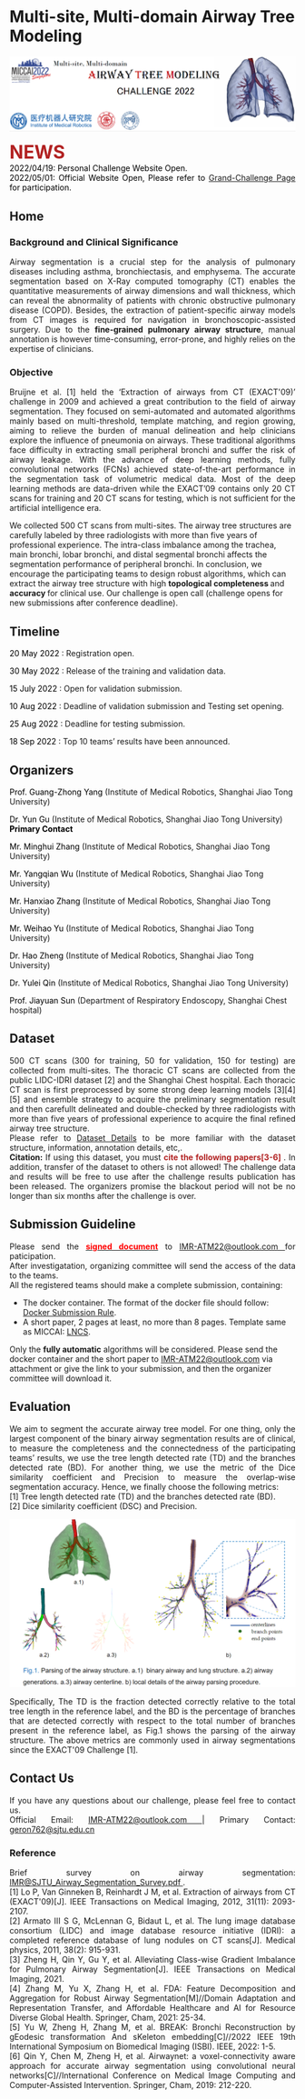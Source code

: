 # Multi-site, Multi-domain Airway Tree Modeling


<!-- <div align=center><img src="https://raw.githubusercontent.com/Puzzled-Hui/puzzled-hui.github.io/main/ATM/figures/Lung_and_Airway.png"></div> -->
<div align=center><img src="https://raw.githubusercontent.com/Puzzled-Hui/puzzled-hui.github.io/main/ATM/figures/main_title.png"></div>

<!-- ## Summary 
<p align = "justify"> 
Airway segmentation is a crucial step for the analysis of pulmonary diseases including asthma, bronchiectasis, and emphysema. The accurate segmentation based on X-Ray computed tomography (CT) enables the quantitative measurements of airway dimensions and wall thickness, which can reveal the abnormality of patients with chronic obstructive pulmonary disease (COPD). Besides, the extraction of patient-specific airway models from CT images is required for navigation in bronchoscopic-assisted surgery. Due to the fine-grained pulmonary airway structure, manual annotation is however time-consuming, error-prone, and highly relies on the expertise of clinicians. Bruijne et al. [1] held the ‘Extraction of airways from CT (EXACT'09)’ challenge in 2009 and achieved a great contribution to the field of airway segmentation. They focused on semi-automated and automated algorithms mainly based on multi-threshold, template matching, and region growing, aiming to relieve the burden of manual delineation and help clinicians explore the influence of pneumonia on airways. These traditional algorithms face difficulty in extracting small peripheral bronchi and suffer the risk of airway leakage. With the advance of deep learning methods, fully convolutional networks (FCNs) achieved state-of-the-art performance in the segmentation task of volumetric medical data. Most of the deep learning methods are data-driven while the EXACT’09 contains only 20 CT scans for training and 20 CT scans for testing, which is not sufficient for the artificial intelligence era. 
<br/>
<br/>
We collected 500 CT scans from multi-sites. The airway tree structures are carefully labeled by three radiologists with more than five years of professional experience.  
<br/>
<br/>
We encourage the participating teams to design robust algorithms, which can extract the airway tree structure with high topological completeness and accuracy for clinical use.
</p>

## Mission
The automatic airway segmentation algorithms are expected to be optimized to have the following properties:

* The completeness and the connectedness of the airway tree model. Only the largest component of the binary airway segmentation results are of clinical use and evaluated on the tree length detected rate (TD) and the branches detected rate (BD). 

* The accuracy of segmentation. We use the metric of the Dice similarity coefficient and Precision to measure the overlap-wise and pixel-wise segmentation accuracy, respectively.    -->
<p style= "text-align:justify">
<font color="firebrick" size=6><b> <i class="fa-solid fa-newspaper fa-2x"></i>  NEWS</b></font>
<br>
<font color="black"> 2022/04/19: Personal Challenge Website Open.</font>
<br>
<font color="black"> 2022/05/01: Official Website Open, Please refer to <i class="far fa-hand-point-right"></i> <a href="https://atm22.grand-challenge.org/"> Grand-Challenge Page</a> for participation.</font>
</p>

## <i class="fas fa-home fa-2x"></i> Home 
### <i class="fas fa-file-alt"></i> Background and Clinical Significance
<p style= "text-align:justify"> Airway segmentation is a crucial step for the analysis of pulmonary diseases including asthma, bronchiectasis, and emphysema. The accurate segmentation based on X-Ray computed tomography (CT) enables the quantitative measurements of airway dimensions and wall thickness, which can reveal the abnormality of patients with chronic obstructive pulmonary disease (COPD). Besides, the extraction of patient-specific airway models from CT images is required for navigation in bronchoscopic-assisted surgery. Due to the <b>fine-grained pulmonary airway structure</b>, manual annotation is however time-consuming, error-prone, and highly relies on the expertise of clinicians. </p>


### <i class="fas fa-edit"></i> Objective
<p style= "text-align:justify">
Bruijne et al. [1] held the ‘Extraction of airways from CT (EXACT'09)’ challenge in 2009 and achieved a great contribution to the field of airway segmentation. They focused on semi-automated and automated algorithms mainly based on multi-threshold, template matching, and region growing, aiming to relieve the burden of manual delineation and help clinicians explore the influence of pneumonia on airways. These traditional algorithms face difficulty in extracting small peripheral bronchi and suffer the risk of airway leakage. With the advance of deep learning methods, fully convolutional networks (FCNs) achieved state-of-the-art performance in the segmentation task of volumetric medical data. Most of the deep learning methods are data-driven while the EXACT’09 contains only 20 CT scans for training and 20 CT scans for testing, which is not sufficient for the artificial intelligence era. 

We collected 500 CT scans from multi-sites. The airway tree structures are carefully labeled by three radiologists with more than five years of professional experience. The intra-class imbalance among the trachea, main bronchi, lobar bronchi, and distal segmental bronchi affects the segmentation performance of peripheral bronchi. In conclusion, we encourage the participating teams to design robust algorithms, which can extract the airway tree structure with high <b> topological completeness </b> and <b> accuracy </b> for clinical use. Our challenge is open call (challenge opens for new submissions after conference deadline).
</p>

## <i class="fa-solid fa-calendar fa-2x"></i>  Timeline
<i class="fa-solid fa-circle-chevron-right"></i> <font color=black> 20 May 2022 </font>: Registration open.

<i class="fa-solid fa-circle-chevron-right"></i> <font color=black> 30 May 2022 </font> : Release of the training and validation data.

<i class="fa-solid fa-circle-chevron-right"></i> <font color=black> 15 July 2022 </font> : Open for validation submission.

<i class="fa-solid fa-circle-chevron-right"></i> <font color=black> 10 Aug 2022 </font> : Deadline of validation submission and Testing set opening.

<i class="fa-solid fa-circle-chevron-right"></i> <font color=black> 25 Aug 2022 </font> : Deadline for testing submission.

<i class="fa-solid fa-circle-chevron-right"></i> <font color=black> 18 Sep 2022 </font> : Top 10 teams’ results have been announced.


## <i class="fa-solid fa-person-chalkboard fa-2x"></i> Organizers
<p><font color=black> Prof. Guang-Zhong Yang </font> (Institute of Medical Robotics, Shanghai Jiao Tong University)</p>
<p><font color=black> Dr. Yun Gu </font> (Institute of Medical Robotics, Shanghai Jiao Tong University) <i class="fas fa-envelope"></i> <font color=black><b>Primary Contact</b></font>  </p> 
<p><font color=black> Mr. Minghui Zhang </font> (Institute of Medical Robotics, Shanghai Jiao Tong University)</p>
<p><font color=black> Mr. Yangqian Wu </font> (Institute of Medical Robotics, Shanghai Jiao Tong University)</p>
<p><font color=black> Mr. Hanxiao Zhang </font> (Institute of Medical Robotics, Shanghai Jiao Tong University)</p>
<p><font color=black> Mr. Weihao Yu </font> (Institute of Medical Robotics, Shanghai Jiao Tong University)</p>
<p><font color=black> Dr. Hao Zheng </font> (Institute of Medical Robotics, Shanghai Jiao Tong University)</p>
<p><font color=black> Dr. Yulei Qin </font> (Institute of Medical Robotics, Shanghai Jiao Tong University)</p>
<p><font color=black> Prof. Jiayuan Sun </font> (Department of Respiratory Endoscopy, Shanghai Chest hospital)</p>


## <i class="fa-solid fa-database fa-2x"></i> Dataset
<p style= "text-align:justify">
500 CT scans (300 for training, 50 for validation, 150 for testing) are collected from multi-sites. The thoracic CT scans are collected from the public LIDC-IDRI dataset [2] and the Shanghai Chest hospital. Each thoracic CT scan is first preprocessed by some strong deep learning models [3][4][5] and ensemble strategy to acquire the preliminary segmentation result and then carefullt delineated and double-checked by three radiologists with more than five years of professional experience to acquire the final refined airway tree structure.
<br> 
Please refer to <i class="far fa-hand-point-right"></i> <a href="./dataset_detail.html">Dataset Details</a> to be more familiar with the 
dataset structure, information, annotation details, etc,.
<br><i class="fas fa-book"></i> <b>Citation:</b> If using this dataset, you must <font color="firebrick"> <b>cite the following papers[3-6] </b></font>. In addition, transfer of the dataset to others is not allowed! The challenge data and results will be free to use after the challenge results publication has been released. 
The organizers promise the blackout period will not be no longer than six months after the challenge is over.
</p>

## <i class="fas fa-cloud-upload fa-2x"></i> Submission Guideline
<p style= "text-align:justify">
<i class="fa-solid fa-1"></i> Please send the <a href="https://drive.google.com/file/d/1hIR7KKe_8zRO1Af1_6kuu5RGUqeqLlnQ/view?usp=sharing"> <font color="red"><b>signed document</b></font></a> to <a href="mailto:IMR-ATM22@outlook.com"> IMR-ATM22@outlook.com </a> for paticipation.
<br>  
<i class="fa-solid fa-2"></i> After investigatation, organizing committee will send the access of the data to the teams.
<br>
<i class="fa-solid fa-3"></i> All the registered teams should make a complete submission, containing:
<ul style="list-style-type:disc;">
<li>The docker container. The format of the docker file should follow: <i class="far fa-hand-point-right"></i> <a href="./docker_prepare.html"> Docker Submission Rule</a>. </li>
<li>A short paper, 2 pages at least, no more than 8 pages. Template same as MICCAI: <a href="https://www.springer.com/gp/computer-science/lncs/conference-proceedings-guidelines"> LNCS</a>.</li>
</ul>

<i class="fas fa-exclamation-triangle"></i> Only the <b>fully automatic</b> algorithms will be considered. Please send the docker container and 
the short paper to <a href="mailto:IMR-ATM22@outlook.com"> IMR-ATM22@outlook.com </a> via attachment or give the link to your submission, and then the organizer committee will download it.
</p>

## <i class="fas fa-balance-scale-left fa-2x"></i> Evaluation
<p style= "text-align:justify">
We aim to segment the accurate airway tree model. For one thing, only the largest component of the binary airway segmentation results are of clinical, to measure the completeness and the connectedness of the participating teams’ results, we use the tree length detected rate (TD) and the branches detected rate (BD). For another thing, we use the metric of the Dice similarity coefficient and Precision to measure the overlap-wise segmentation accuracy. Hence, we finally choose the following metrics:<br>
[1] Tree length detected rate (TD) and the branches detected rate (BD).
<br>
[2] Dice similarity coefficient (DSC) and Precision.
<br>
</p>
<div align=center><img src="https://raw.githubusercontent.com/Puzzled-Hui/puzzled-hui.github.io/main/ATM/figures/airway_parse.png"></div>
<p style= "text-align:justify">
Specifically, The TD is the fraction detected correctly relative to the total tree length in the reference label, and the
BD is the percentage of branches that are detected correctly with respect to the total number of branches present
in the reference label, as Fig.1 shows the parsing of the airway structure. The above metrics are commonly used in airway segmentations since 
the EXACT'09 Challenge [1].</p>


## <i class="fas fa-envelope fa-2x"></i> Contact Us
<p style= "text-align:justify"> If you have any questions about our challenge, please feel free to contact us.<br> Official Email: <a href="mailto:IMR-ATM22@outlook.com"> IMR-ATM22@outlook.com </a> | Primary Contact: <a href="mailto:geron762@sjtu.edu.cn "> geron762@sjtu.edu.cn </a>
</p>


### Reference
<p style= "text-align:justify">
Brief survey on airway segmentation: <a href="https://drive.google.com/file/d/1s5fO4swUJGgHGCO9cDUoupGY1x9vCLMw/view?usp=sharing"> IMR@SJTU_Airway_Segmentation_Survey.pdf </a>.<br>
[1] Lo P, Van Ginneken B, Reinhardt J M, et al. Extraction of airways from CT (EXACT'09)[J]. IEEE Transactions on Medical Imaging, 2012, 31(11): 2093-2107.
<br>
[2] Armato III S G, McLennan G, Bidaut L, et al. The lung image database consortium (LIDC) and image database resource initiative (IDRI): a completed reference database of lung nodules on CT scans[J]. Medical physics, 2011, 38(2): 915-931.
<br>
[3] Zheng H, Qin Y, Gu Y, et al. Alleviating Class-wise Gradient Imbalance for Pulmonary Airway Segmentation[J]. IEEE Transactions on Medical Imaging, 2021.
<br>
[4] Zhang M, Yu X, Zhang H, et al. FDA: Feature Decomposition and Aggregation for Robust Airway Segmentation[M]//Domain Adaptation and Representation Transfer, and Affordable Healthcare and AI for Resource Diverse Global Health. Springer, Cham, 2021: 25-34.
<br>
[5] Yu W, Zheng H, Zhang M, et al. BREAK: Bronchi Reconstruction by gEodesic transformation And sKeleton embedding[C]//2022 IEEE 19th International Symposium on Biomedical Imaging (ISBI). IEEE, 2022: 1-5.
<br>
[6] Qin Y, Chen M, Zheng H, et al. Airwaynet: a voxel-connectivity aware approach for accurate airway segmentation using convolutional neural networks[C]//International Conference on Medical Image Computing and Computer-Assisted Intervention. Springer, Cham, 2019: 212-220.
</p>


<head> 
    <script defer src="https://use.fontawesome.com/releases/v6.1.1/js/all.js"></script> 
    <script defer src="https://use.fontawesome.com/releases/v6.1.1/js/v4-shims.js"></script> 
</head> 
<link rel="stylesheet" href="https://use.fontawesome.com/releases/v6.1.1/css/all.css">










